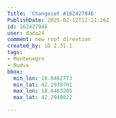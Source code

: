 ```yaml
---
Title: 'Changeset #162427946'
PublishDate: 2025-02-12T12:21:26Z
id: 162427946
user: dada24
comment: new roof direvtion
created_by: iD 2.31.1
tags:
- Montenegro
- Budva
bbox:
  min_lon: 18.8462773
  min_lat: 42.2939701
  max_lon: 18.8463205
  max_lat: 42.2940022

---
```

